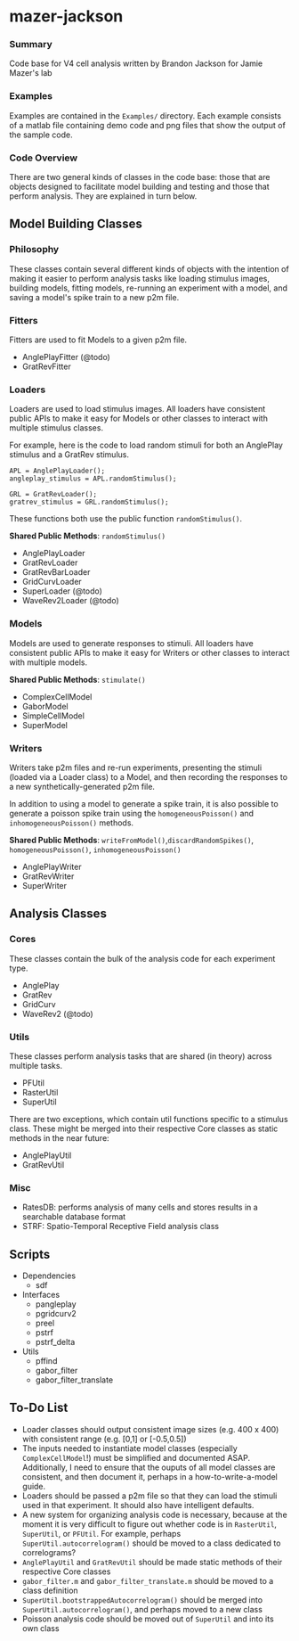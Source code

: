 mazer-jackson
=============

### Summary

Code base for V4 cell analysis written by Brandon Jackson for Jamie Mazer's
 lab

### Examples

Examples are contained in the `Examples/` directory. Each example consists
of a matlab file containing demo code and png files that show the output of
the sample code.

### Code Overview

There are two general kinds of classes in the code base: those that are 
objects designed to facilitate model building and testing and those that
 perform analysis. They are explained in turn below.

Model Building Classes
----------------------

### Philosophy

These classes contain several different kinds of objects with the 
intention of making it easier to perform analysis tasks like loading 
stimulus images, building models, fitting models, re-running an experiment 
with a model, and saving a model's spike train to a new p2m file.

### Fitters

Fitters are used to fit Models to a given p2m file.

- AnglePlayFitter (@todo)
- GratRevFitter

### Loaders

Loaders are used to load stimulus images. All loaders have consistent
public APIs to make it easy for Models or other classes to interact with
multiple stimulus classes.

For example, here is the code to load random stimuli for both an AnglePlay
stimulus and a GratRev stimulus.

    APL = AnglePlayLoader();
    angleplay_stimulus = APL.randomStimulus();
    
    GRL = GratRevLoader();
    gratrev_stimulus = GRL.randomStimulus();

These functions both use the public function `randomStimulus()`.

**Shared Public Methods**: `randomStimulus()`

- AnglePlayLoader
- GratRevLoader
- GratRevBarLoader
- GridCurvLoader
- SuperLoader (@todo)
- WaveRev2Loader (@todo)

### Models

Models are used to generate responses to stimuli. All loaders have consistent
public APIs to make it easy for Writers or other classes to interact with
multiple models.

**Shared Public Methods**: `stimulate()`

- ComplexCellModel
- GaborModel
- SimpleCellModel
- SuperModel

### Writers

Writers take p2m files and re-run experiments, presenting the stimuli
(loaded via a Loader class) to a Model, and then recording the responses
to a new synthetically-generated p2m file.

In addition to using a model to generate a spike train, it is also possible
to generate a poisson spike train using the `homogeneousPoisson()` and 
`inhomogeneousPoisson()` methods.

**Shared Public Methods**: `writeFromModel()`,`discardRandomSpikes()`,
`homogeneousPoisson()`, `inhomogeneousPoisson()`

- AnglePlayWriter
- GratRevWriter
- SuperWriter

Analysis Classes
----------------

### Cores

These classes contain the bulk of the analysis code for each experiment 
type.

- AnglePlay
- GratRev
- GridCurv
- WaveRev2 (@todo)

### Utils

These classes perform analysis tasks that are shared (in theory) across 
multiple tasks.

- PFUtil
- RasterUtil
- SuperUtil

There are two exceptions, which contain util functions specific to a
stimulus class. These might be merged into their respective Core classes
as static methods in the near future:

- AnglePlayUtil
- GratRevUtil

### Misc

- RatesDB: performs analysis of many cells and stores results in a searchable database format
- STRF: Spatio-Temporal Receptive Field analysis class

Scripts
-------

- Dependencies
    - sdf
- Interfaces
    - pangleplay
    - pgridcurv2
    - preel
    - pstrf
    - pstrf_delta
- Utils
    - pffind
    - gabor_filter
    - gabor_filter_translate

To-Do List
----------

- Loader classes should output consistent image sizes (e.g. 400 x 400) with 
consistent range (e.g. [0,1] or [-0.5,0.5])
- The inputs needed to instantiate model classes (especially
`ComplexCellModel`!) must be simplified and documented ASAP. Additionally,
I need to ensure that the ouputs of all model classes are consistent, and
then document it, perhaps in a how-to-write-a-model guide.
- Loaders should be passed a p2m file so that they can load the stimuli
used in that experiment. It should also have intelligent defaults.
- A new system for organizing analysis code is necessary, because at the
moment it is very difficult to figure out whether code is in `RasterUtil`,
`SuperUtil`, or `PFUtil`. For example, perhaps `SuperUtil.autocorrelogram()`
should be moved to a class dedicated to correlograms?
- `AnglePlayUtil` and `GratRevUtil` should be made static methods of their
respective Core classes
- `gabor_filter.m` and `gabor_filter_translate.m` should be moved to a class
definition
- `SuperUtil.bootstrappedAutocorrelogram()` should be merged into 
`SuperUtil.autocorrelogram()`, and perhaps moved to a new class
- Poisson analysis code should be moved out of `SuperUtil` and into its own
 class